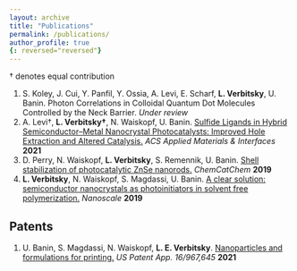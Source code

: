 ```yaml
---
layout: archive
title: "Publications"
permalink: /publications/
author_profile: true
{: reversed="reversed"}
---
```

† denotes equal contribution

1. S. Koley, J. Cui, Y. Panfil, Y. Ossia, A. Levi, E. Scharf, **L. Verbitsky**, U. Banin. Photon Correlations in Colloidal Quantum Dot Molecules Controlled by the Neck Barrier. *Under review*
1. A. Levi†, **L. Verbitsky†**, N. Waiskopf, U. Banin. [Sulfide Ligands in Hybrid Semiconductor–Metal Nanocrystal Photocatalysts: Improved Hole Extraction and Altered Catalysis.](https://dx.doi.org/10.1021/acsami.1c17304) *ACS Applied Materials & Interfaces* **2021**
1. D. Perry, N. Waiskopf, **L. Verbitsky**, S. Remennik, U. Banin. [Shell stabilization of photocatalytic ZnSe nanorods.](https://dx.doi.org/10.1002/cctc.201901190) *ChemCatChem* **2019**
1. **L. Verbitsky**, N. Waiskopf, S. Magdassi, U. Banin. [A clear solution: semiconductor nanocrystals as photoinitiators in solvent free polymerization.](https://dx.doi.org/10.1039/C9NR03086G) *Nanoscale* **2019**

## Patents

1. U. Banin, S. Magdassi, N. Waiskopf, **L. E. Verbitsky**. [Nanoparticles and formulations for printing.](https://patents.google.com/patent/US20210087302A1/en) *US Patent App. 16/967,645* **2021**
